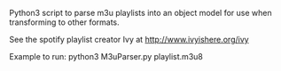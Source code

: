 Python3 script to parse m3u playlists into an object model for use when transforming to other formats.

See the spotify playlist creator Ivy at http://www.ivyishere.org/ivy

Example to run:
        python3 M3uParser.py playlist.m3u8
